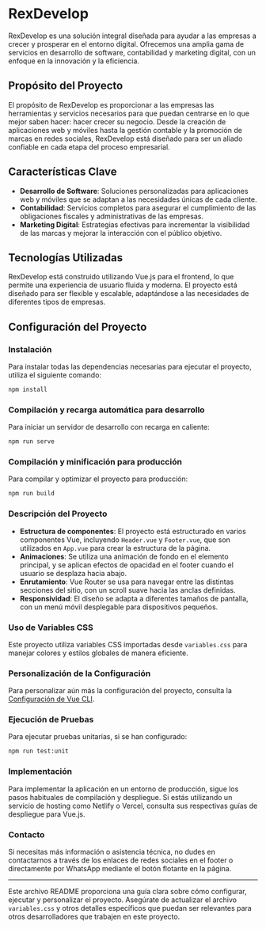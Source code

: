 # RexDevelop

RexDevelop es una solución integral diseñada para ayudar a las empresas a crecer y prosperar en el entorno digital. Ofrecemos una amplia gama de servicios en desarrollo de software, contabilidad y marketing digital, con un enfoque en la innovación y la eficiencia.

## Propósito del Proyecto

El propósito de RexDevelop es proporcionar a las empresas las herramientas y servicios necesarios para que puedan centrarse en lo que mejor saben hacer: hacer crecer su negocio. Desde la creación de aplicaciones web y móviles hasta la gestión contable y la promoción de marcas en redes sociales, RexDevelop está diseñado para ser un aliado confiable en cada etapa del proceso empresarial.

## Características Clave

- **Desarrollo de Software**: Soluciones personalizadas para aplicaciones web y móviles que se adaptan a las necesidades únicas de cada cliente.
- **Contabilidad**: Servicios completos para asegurar el cumplimiento de las obligaciones fiscales y administrativas de las empresas.
- **Marketing Digital**: Estrategias efectivas para incrementar la visibilidad de las marcas y mejorar la interacción con el público objetivo.

## Tecnologías Utilizadas

RexDevelop está construido utilizando Vue.js para el frontend, lo que permite una experiencia de usuario fluida y moderna. El proyecto está diseñado para ser flexible y escalable, adaptándose a las necesidades de diferentes tipos de empresas.


## Configuración del Proyecto

### Instalación

Para instalar todas las dependencias necesarias para ejecutar el proyecto, utiliza el siguiente comando:

```bash
npm install
```

### Compilación y recarga automática para desarrollo

Para iniciar un servidor de desarrollo con recarga en caliente:

```bash
npm run serve
```

### Compilación y minificación para producción

Para compilar y optimizar el proyecto para producción:

```bash
npm run build
```

### Descripción del Proyecto

- **Estructura de componentes**: El proyecto está estructurado en varios componentes Vue, incluyendo `Header.vue` y `Footer.vue`, que son utilizados en `App.vue` para crear la estructura de la página.
- **Animaciones**: Se utiliza una animación de fondo en el elemento principal, y se aplican efectos de opacidad en el footer cuando el usuario se desplaza hacia abajo.
- **Enrutamiento**: Vue Router se usa para navegar entre las distintas secciones del sitio, con un scroll suave hacia las anclas definidas.
- **Responsividad**: El diseño se adapta a diferentes tamaños de pantalla, con un menú móvil desplegable para dispositivos pequeños.

### Uso de Variables CSS

Este proyecto utiliza variables CSS importadas desde `variables.css` para manejar colores y estilos globales de manera eficiente.

### Personalización de la Configuración

Para personalizar aún más la configuración del proyecto, consulta la [Configuración de Vue CLI](https://cli.vuejs.org/config/).

### Ejecución de Pruebas

Para ejecutar pruebas unitarias, si se han configurado:

```bash
npm run test:unit
```

### Implementación

Para implementar la aplicación en un entorno de producción, sigue los pasos habituales de compilación y despliegue. Si estás utilizando un servicio de hosting como Netlify o Vercel, consulta sus respectivas guías de despliegue para Vue.js.

### Contacto

Si necesitas más información o asistencia técnica, no dudes en contactarnos a través de los enlaces de redes sociales en el footer o directamente por WhatsApp mediante el botón flotante en la página.

---

Este archivo README proporciona una guía clara sobre cómo configurar, ejecutar y personalizar el proyecto. Asegúrate de actualizar el archivo `variables.css` y otros detalles específicos que puedan ser relevantes para otros desarrolladores que trabajen en este proyecto.